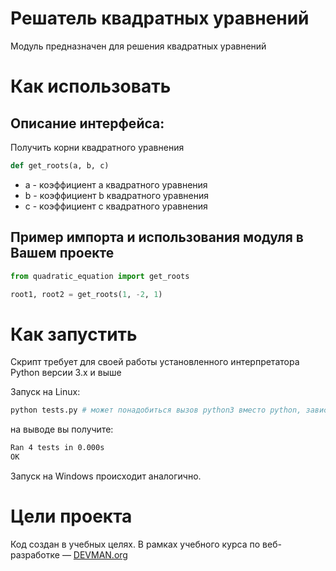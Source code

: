 # Решатель квадратных уравнений

Модуль предназначен для решения квадратных уравнений

# Как использовать

## Описание интерфейса:

Получить корни квадратного уравнения
```python
def get_roots(a, b, c)
```
- a - коэффициент a квадратного уравнения
- b - коэффициент b квадратного уравнения
- c - коэффициент c квадратного уравнения


## Пример импорта и использования модуля в Вашем проекте

```python
from quadratic_equation import get_roots

root1, root2 = get_roots(1, -2, 1)
```

# Как запустить

Скрипт требует для своей работы установленного интерпретатора Python версии 3.x и выше

Запуск на Linux:

```bash
python tests.py # может понадобиться вызов python3 вместо python, зависит от настроек операционной системы
```

на выводе вы получите:
```bash
Ran 4 tests in 0.000s
OK
```
Запуск на Windows происходит аналогично.

# Цели проекта

Код создан в учебных целях. В рамках учебного курса по веб-разработке ― [DEVMAN.org](https://devman.org)
